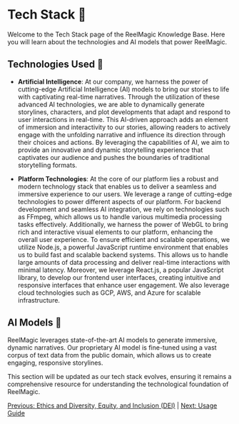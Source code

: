 # Tech Stack 🔧

Welcome to the Tech Stack page of the ReelMagic Knowledge Base. Here you will learn about the technologies and AI models that power ReelMagic.

## Technologies Used 🧰

- **Artificial Intelligence**: At our company, we harness the power of cutting-edge Artificial Intelligence (AI) models to bring our stories to life with captivating real-time narratives. Through the utilization of these advanced AI technologies, we are able to dynamically generate storylines, characters, and plot developments that adapt and respond to user interactions in real-time. This AI-driven approach adds an element of immersion and interactivity to our stories, allowing readers to actively engage with the unfolding narrative and influence its direction through their choices and actions. By leveraging the capabilities of AI, we aim to provide an innovative and dynamic storytelling experience that captivates our audience and pushes the boundaries of traditional storytelling formats.

- **Platform Technologies**: At the core of our platform lies a robust and modern technology stack that enables us to deliver a seamless and immersive experience to our users. We leverage a range of cutting-edge technologies to power different aspects of our platform. For backend development and seamless AI integration, we rely on technologies such as FFmpeg, which allows us to handle various multimedia processing tasks effectively. Additionally, we harness the power of WebGL to bring rich and interactive visual elements to our platform, enhancing the overall user experience. To ensure efficient and scalable operations, we utilize Node.js, a powerful JavaScript runtime environment that enables us to build fast and scalable backend systems. This allows us to handle large amounts of data processing and deliver real-time interactions with minimal latency. Moreover, we leverage React.js, a popular JavaScript library, to develop our frontend user interfaces, creating intuitive and responsive interfaces that enhance user engagement. We also leverage cloud technologies such as GCP, AWS, and Azure for scalable infrastructure.

## AI Models 🧠

ReelMagic leverages state-of-the-art AI models to generate immersive, dynamic narratives. Our proprietary AI model is fine-tuned using a vast corpus of text data from the public domain, which allows us to create engaging, responsive storylines.

This section will be updated as our tech stack evolves, ensuring it remains a comprehensive resource for understanding the technological foundation of ReelMagic.

[Previous: Ethics and Diversity, Equity, and Inclusion (DEI)](https://github.com/rushtix/reelmagic/blob/main/docs/ethics-dei.md) | [Next: Usage Guide](https://github.com/rushtix/reelmagic/blob/main/docs/usage-guide.md)

